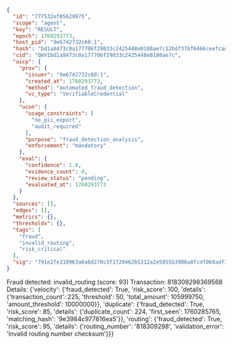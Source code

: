 ```json
{
  "id": "777532ef85620975",
  "scope": "agent",
  "key": "RESULT",
  "epoch": 1760293773,
  "host_pid": "9e6742732c60:1",
  "hash": "bd1a8473c0a177706f29033c2425448e0188ae7c12bdf37bf6466ceefcad4292",
  "cid": "QmV1bd1a8473c0a177706f29033c2425448e0188ae7c",
  "aicp": {
    "prov": {
      "issuer": "9e6742732c60:1",
      "created_at": 1760293773,
      "method": "automated_fraud_detection",
      "vc_type": "VerifiableCredential"
    },
    "ucon": {
      "usage_constraints": [
        "no_pii_export",
        "audit_required"
      ],
      "purpose": "fraud_detection_analysis",
      "enforcement": "mandatory"
    },
    "eval": {
      "confidence": 1.0,
      "evidence_count": 0,
      "review_status": "pending",
      "evaluated_at": 1760293773
    }
  },
  "sources": [],
  "edges": [],
  "metrics": {},
  "thresholds": {},
  "tags": [
    "fraud",
    "invalid_routing",
    "risk_critical"
  ],
  "sig": "791e2fe310963a0a6d270c3f1720462b5312a2e5855b3908a8fcdf060adf3656"
}
```

Fraud detected: invalid_routing (score: 93)
Transaction: 818309298369568
Details: {'velocity': {'fraud_detected': True, 'risk_score': 100, 'details': {'transaction_count': 225, 'threshold': 50, 'total_amount': 105999750, 'amount_threshold': 10000000}}, 'duplicate': {'fraud_detected': True, 'risk_score': 85, 'details': {'duplicate_count': 224, 'first_seen': 1760285765, 'matching_hash': '9e3984c977816ea5'}}, 'routing': {'fraud_detected': True, 'risk_score': 95, 'details': {'routing_number': '818309298', 'validation_error': 'Invalid routing number checksum'}}}